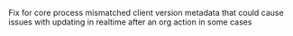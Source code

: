 Fix for core process mismatched client version metadata that could cause issues with updating in realtime after an org action in some cases
